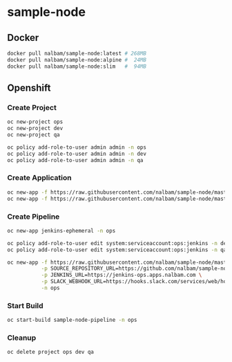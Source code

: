 # sample-node

## Docker
```bash
docker pull nalbam/sample-node:latest # 268MB
docker pull nalbam/sample-node:alpine #  24MB
docker pull nalbam/sample-node:slim   #  94MB
```

## Openshift

### Create Project
```bash
oc new-project ops
oc new-project dev
oc new-project qa

oc policy add-role-to-user admin admin -n ops
oc policy add-role-to-user admin admin -n dev
oc policy add-role-to-user admin admin -n qa
```

### Create Application
```bash
oc new-app -f https://raw.githubusercontent.com/nalbam/sample-node/master/openshift/templates/deploy.json -n dev
oc new-app -f https://raw.githubusercontent.com/nalbam/sample-node/master/openshift/templates/deploy.json -n qa
```

### Create Pipeline
```bash
oc new-app jenkins-ephemeral -n ops

oc policy add-role-to-user edit system:serviceaccount:ops:jenkins -n dev
oc policy add-role-to-user edit system:serviceaccount:ops:jenkins -n qa

oc new-app -f https://raw.githubusercontent.com/nalbam/sample-node/master/openshift/templates/pipeline.json \
           -p SOURCE_REPOSITORY_URL=https://github.com/nalbam/sample-node \
           -p JENKINS_URL=https://jenkins-ops.apps.nalbam.com \
           -p SLACK_WEBHOOK_URL=https://hooks.slack.com/services/web/hook/token \
           -n ops
```

### Start Build
```bash
oc start-build sample-node-pipeline -n ops
```

### Cleanup
```bash
oc delete project ops dev qa
```

